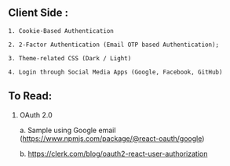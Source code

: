 ## Client Side :

    1. Cookie-Based Authentication
    
    2. 2-Factor Authentication (Email OTP based Authentication);
    
    3. Theme-related CSS (Dark / Light)
    
    4. Login through Social Media Apps (Google, Facebook, GitHub) 


## To Read:

1. OAuth 2.0
   
    a. Sample using Google email (https://www.npmjs.com/package/@react-oauth/google)
   
    b. https://clerk.com/blog/oauth2-react-user-authorization
